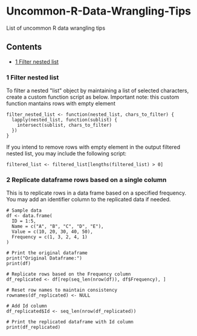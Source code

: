 # Uncommon-R-Data-Wrangling-Tips
List of uncommon R data wrangling tips

## Contents
- [1 Filter nested list](#1-Filter-nested-list)


### 1 Filter nested list
To filter a nested "list" object by maintaining a list of selected characters, create a custom function script as below. Important note: this custom function mantains rows with empty element

```
filter_nested_list <- function(nested_list, chars_to_filter) {
  lapply(nested_list, function(sublist) {
    intersect(sublist, chars_to_filter)
  })
}
```

If you intend to remove rows with empty element in the output filtered nested list, you may include the following script:
```
filtered_list <- filtered_list[lengths(filtered_list) > 0]
```

### 2 Replicate dataframe rows based on a single column
This is to replicate rows in a data frame based on a specified frequency. 
You may add an identifier column to the replicated data if needed.

```
# Sample data
df <- data.frame(
  ID = 1:5,
  Name = c("A", "B", "C", "D", "E"),
  Value = c(10, 20, 30, 40, 50),
  Frequency = c(1, 3, 2, 4, 1)
)

# Print the original dataframe
print("Original Dataframe:")
print(df)

# Replicate rows based on the Frequency column
df_replicated <- df[rep(seq_len(nrow(df)), df$Frequency), ]

# Reset row names to maintain consistency
rownames(df_replicated) <- NULL

# Add Id column
df_replicated$Id <- seq_len(nrow(df_replicated))

# Print the replicated dataframe with Id column
print(df_replicated)
```

